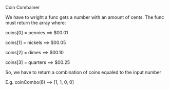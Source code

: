 Coin Combainer

We have to wright a func gets a number with an amount of cents. The func must return the array where:

coins[0] = pennies ==> $00.01

coins[1] = nickels ==> $00.05

coins[2] = dimes ==> $00.10

coins[3] = quarters ==> $00.25

So, we have to return a combination of coins equaled to the input number

E.g.
coinCombo(6) --> [1, 1, 0, 0]
